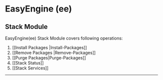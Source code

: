 # **EasyEngine** **(ee)**
## **Stack Module**
EasyEngine(ee) Stack Module covers following operations:

1. [[Install Packages |Install-Packages]]
1. [[Remove Packages |Remove-Packages]]
1. [[Purge Packages|Purge-Packages]]
1. [[Stack Status]]
1. [[Stack Services]]

***


